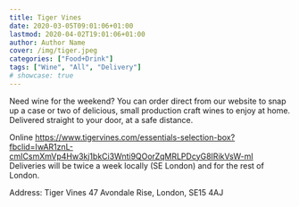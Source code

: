 ```yaml
---
title: Tiger Vines
date: 2020-03-05T09:01:06+01:00
lastmod: 2020-04-02T19:01:06+01:00
author: Author Name
cover: /img/tiger.jpeg
categories: ["Food+Drink"]
tags: ["Wine", "All", "Delivery"]
# showcase: true
---
```

Need wine for the weekend? You can order direct from our website to snap up a case or two of delicious, small production craft wines to enjoy at home. Delivered straight to your door, at a safe distance.

Online	https://www.tigervines.com/essentials-selection-box?fbclid=IwAR1znL-cmICsmXmVp4Hw3kj1bkCi3Wnti9QOorZqMRLPDcyG8IRikVsW-mI	Deliveries will be twice a week locally (SE London) and for the rest of London.	

Address: Tiger Vines 47 Avondale Rise, London, SE15 4AJ
